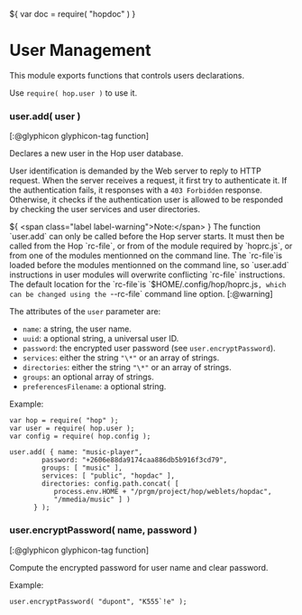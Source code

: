 ${ var doc = require( "hopdoc" ) }

User Management
===============

This module exports functions that controls users declarations.

Use `require( hop.user )` to use it.

### user.add( user ) ###
[:@glyphicon glyphicon-tag function]

Declares a new user in the Hop user database.

User identification is demanded by the Web server to reply to HTTP request.
When the server receives a request, it first try to authenticate it. If
the authentication fails, it responses with a `403 Forbidden` response.
Otherwise, it checks if the authentication user is allowed to be
responded by checking the user  services and user directories.

${ <span class="label label-warning">Note:</span> } The function
`user.add` can only be called before the Hop server starts.  It must
then be called from the Hop `rc-file`, or from of the module required
by `hoprc.js`, or from one of the modules mentionned on the command
line. The `rc-file`is loaded before the modules mentionned on the
command line, so `user.add` instructions in user modules will
overwrite conflicting `rc-file` instructions. The default location for
the `rc-file`is `$HOME/.config/hop/hoprc.js`, which can be changed
using the `--rc-file` command line option.  [:@warning]

The attributes of the `user` parameter are:

 * `name`: a string, the user name.
 * `uuid`: a optional string, a universal user ID.
 * `password`: the encrypted user password (see `user.encryptPassword`).
 * `services`: either the string `"\*"` or an array of strings.
 * `directories`: either the string `"\*"` or an array of strings.
 * `groups`: an optional array of strings.
 * `preferencesFilename`: a optional string.

Example:

```hopscript
var hop = require( "hop" );
var user = require( hop.user );
var config = require( hop.config );

user.add( { name: "music-player",
	    password: "+2606e88da9174caa886db5b916f3cd79",
	    groups: [ "music" ],
	    services: [ "public", "hopdac" ],
	    directories: config.path.concat( [
	       process.env.HOME + "/prgm/project/hop/weblets/hopdac",
	       "/mmedia/music" ] )
	  } );
```


### user.encryptPassword( name, password ) ###
[:@glyphicon glyphicon-tag function]

Compute the encrypted password for user name and clear password. 

Example:

```hopscript
user.encryptPassword( "dupont", "K555`!e" );
```



